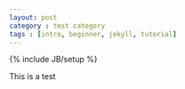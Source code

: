 ```yaml
---
layout: post
category : test category
tags : [intro, beginner, jekyll, tutorial]
---
```

{% include JB/setup %}

This is a test